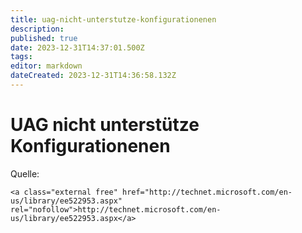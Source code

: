 ```yaml
---
title: uag-nicht-unterstutze-konfigurationenen
description: 
published: true
date: 2023-12-31T14:37:01.500Z
tags: 
editor: markdown
dateCreated: 2023-12-31T14:36:58.132Z
---
```


# UAG nicht unterstütze Konfigurationenen

<div class="vector-body" id="bkmrk-"><div class="mw-body-content mw-content-ltr" dir="ltr" lang="de"></div></div>Quelle:

```
<a class="external free" href="http://technet.microsoft.com/en-us/library/ee522953.aspx" rel="nofollow">http://technet.microsoft.com/en-us/library/ee522953.aspx</a>
```